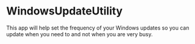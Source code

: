 # WindowsUpdateUtility
This app will help set the frequency of your Windows updates so you can update when you need to and not when you are very busy.
